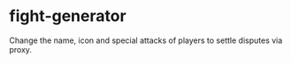 # fight-generator

Change the name, icon and special attacks of players to settle disputes via proxy.
